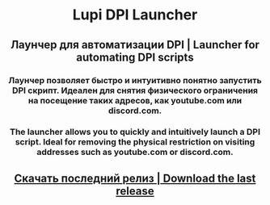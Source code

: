 <h1 align="center">Lupi DPI Launcher</h1>
<h2 align="center">Лаунчер для автоматизации DPI | Launcher for automating DPI scripts</h2>
<h3 align="center">Лаунчер позволяет быстро и интуитивно понятно запустить DPI скрипт. Идеален для снятия физического ограничения на посещение таких адресов, как youtube.com или discord.com.</h3>
<h3 align="center">The launcher allows you to quickly and intuitively launch a DPI script. Ideal for removing the physical restriction on visiting addresses such as youtube.com or discord.com.</h3>
<h2 align="center"><a href="https://github.com/0netervezer0/GoodByeDPI-Launcher/releases/tag/0.2">Скачать последний релиз | Download the last release</a></h2>
